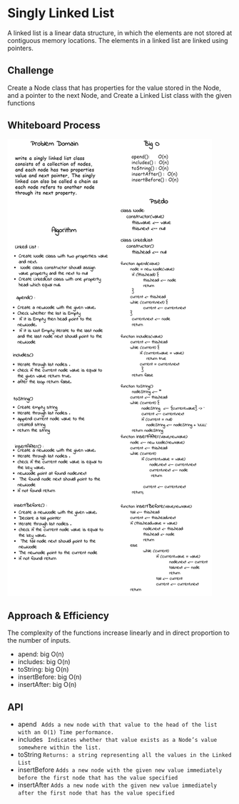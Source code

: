# Singly Linked List
<!-- Short summary or background information -->
A linked list is a linear data structure, in which the elements are not stored at contiguous memory locations. The elements in a linked list are linked using pointers.
## Challenge
<!-- Description of the challenge -->
Create a Node class that has properties for the value stored in the Node, and a pointer to the next Node, and Create a Linked List class with the given functions
## Whiteboard Process
<!-- Embedded whiteboard image -->
![img](./cc.png)
## Approach & Efficiency
<!-- What approach did you take? Why? What is the Big O space/time for this approach? -->
 The complexity of the functions increase linearly and in direct proportion to the number of inputs.
- apend: big O(n)
- includes: big O(n)
- toString: big O(n)
- insertBefore: big O(n)
- insertAfter: big O(n)
## API
<!-- Description of each method publicly available to your Linked List -->

- apend
     ` Adds a new node with that value to the head of the list with an O(1) Time performance.`
- includes
     ` Indicates whether that value exists as a Node’s value somewhere within the list.`
- toString
     `Returns: a string representing all the values in the Linked List`
- insertBefore
     `Adds a new node with the given new value immediately before the first node that has the value specified`
- insertAfter
     `Adds a new node with the given new value immediately after the first node that has the value specified`
